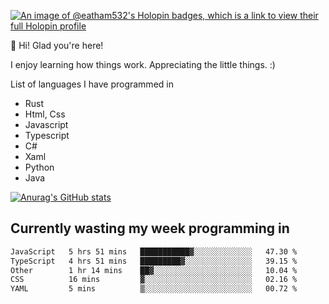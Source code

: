 [![An image of @eatham532's Holopin badges, which is a link to view their full Holopin profile](https://holopin.me/eatham532)](https://holopin.io/@eatham532)


👋 Hi! Glad you're here!

I enjoy learning how things work. Appreciating the little things. :)


List of languages I have programmed in
- Rust
- Html, Css
- Javascript
- Typescript
- C#
- Xaml
- Python
- Java

[![Anurag's GitHub stats](https://github-readme-stats.vercel.app/api?username=Eatham532&theme=dark)](https://github.com/anuraghazra/github-readme-stats)


## Currently wasting my week programming in
<!--START_SECTION:waka-->

```txt
JavaScript   5 hrs 51 mins   ███████████▓░░░░░░░░░░░░░   47.30 %
TypeScript   4 hrs 51 mins   █████████▓░░░░░░░░░░░░░░░   39.15 %
Other        1 hr 14 mins    ██▓░░░░░░░░░░░░░░░░░░░░░░   10.04 %
CSS          16 mins         ▓░░░░░░░░░░░░░░░░░░░░░░░░   02.16 %
YAML         5 mins          ▒░░░░░░░░░░░░░░░░░░░░░░░░   00.72 %
```

<!--END_SECTION:waka-->
